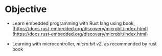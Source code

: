 # Objective

- Learn embedded programming with Rust lang using book, [https://docs.rust-embedded.org/discovery/microbit/index.html](https://docs.rust-embedded.org/discovery/microbit/index.html)


- Learning with microcontroller, *micro:bit v2*, as recommended by rust book